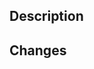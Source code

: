 ## Description

<!--
Please replace this comment with the purpose of this pull request.
-->

## Changes

<!--
Please replace this comment with a description of changes made.
-->
